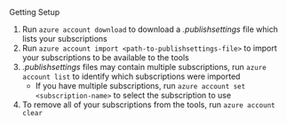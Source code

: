 <div class="panel panel-primary">
<div class="panel-heading">Getting Setup</div>
<ol>
	<li>Run <code>azure account download</code> to download a <em>.publishsettings</em> file which lists your subscriptions</li>
	<li>Run <code>azure account import &lt;path-to-publishsettings-file&gt;</code> to import your subscriptions to be available to the tools</li>
	<li><em>.publishsettings</em> files may contain multiple subscriptions, run <code>azure account list</code> to identify which subscriptions were imported
		<ul>
			<li>If you have multiple subscriptions, run <code>azure account set &lt;subscription-name&gt;</code> to select the subscription to use</li>
		</ul>
	</li>
<li>To remove all of your subscriptions from the tools, run <code>azure account clear</code></li>
</ol>
</div>